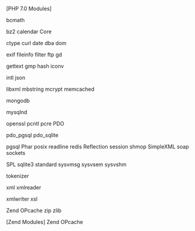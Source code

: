 [PHP 7.0 Modules]


bcmath

bz2
calendar
Core

ctype
curl
date
dba
dom

exif
fileinfo
filter
ftp
gd

gettext
gmp
hash
iconv


intl
json


libxml
mbstring
mcrypt
memcached

mongodb


mysqlnd

openssl
pcntl
pcre
PDO


pdo_pgsql
pdo_sqlite

pgsql
Phar
posix
readline
redis
Reflection
session
shmop
SimpleXML
soap
sockets

SPL
sqlite3
standard
sysvmsg
sysvsem
sysvshm

tokenizer

xml
xmlreader

xmlwriter
xsl

Zend OPcache
zip
zlib

[Zend Modules]
Zend OPcache